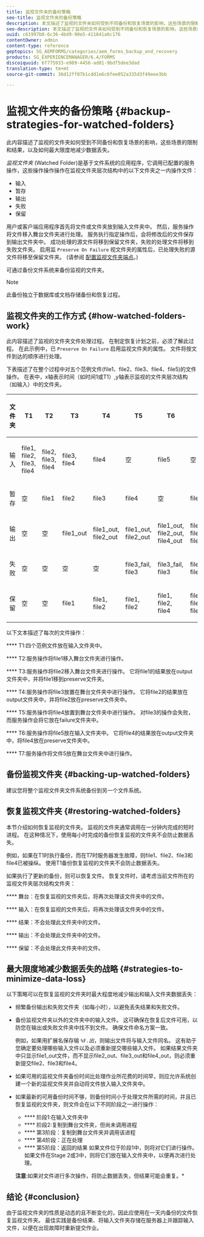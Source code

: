 ```yaml
---
title: 监视文件夹的备份策略
seo-title: 监视文件夹的备份策略
description: 本文描述了监视的文件夹如何受到不同备份和恢复场景的影响，这些场景的限制和结果，以及如何最大限度地减少数据丢失。
seo-description: 本文描述了监视的文件夹如何受到不同备份和恢复场景的影响，这些场景的限制和结果，以及如何最大限度地减少数据丢失。
uuid: c61997b8-6c36-4bd9-90e5-411841a6c176
contentOwner: admin
content-type: reference
geptopics: SG_AEMFORMS/categories/aem_forms_backup_and_recovery
products: SG_EXPERIENCEMANAGER/6.4/FORMS
discoiquuid: 6f775933-e989-4456-ad01-9bdf5dee3dad
translation-type: tm+mt
source-git-commit: 36d12ff07b1cdd1e6c6fee052a335d3f49eee3bb

---
```



# 监视文件夹的备份策略 {#backup-strategies-for-watched-folders}

此内容描述了监视的文件夹如何受到不同备份和恢复场景的影响，这些场景的限制和结果，以及如何最大限度地减少数据丢失。

*监视文件夹* (Watched Folder)是基于文件系统的应用程序，它调用已配置的服务操作，这些操作操作操作在监视文件夹层次结构中的以下文件夹之一内操作文件：

* 输入
* 暂存
* 输出
* 失败
* 保留

用户或客户端应用程序首先将文件或文件夹放到输入文件夹中。 然后，服务操作将文件移入舞台文件夹进行处理。 服务执行指定操作后，会将修改后的文件保存到输出文件夹中。 成功处理的源文件将移到保留文件夹，失败的处理文件将移到失败文件夹。 启用监 `Preserve On Failure` 视文件夹的属性后，已处理失败的源文件将移至保留文件夹。 (请参阅 [配置监视文件夹端点](/help/forms/using/admin-help/configuring-watched-folder-endpoints.md#configuring-watched-folder-endpoints)。)

可通过备份文件系统来备份监视的文件夹。

>[!NOTE]
>
>此备份独立于数据库或文档存储备份和恢复过程。

## 监视文件夹的工作方式 {#how-watched-folders-work}

此内容描述了监视的文件夹文件处理过程。 在制定恢复计划之前，必须了解此过程。 在此示例中，已 `Preserve On Failure` 启用监视文件夹的属性。 文件将按文件到达的顺序进行处理。

下表描述了在整个过程中对五个范例文件(file1、file2、file3、file4、file5)的文件操作。 在表中，x轴表示时间（如时间1或T1）,y轴表示监视的文件夹层次结构（如输入）中的文件夹。

<table>
 <thead>
  <tr>
   <th><p>文件夹</p></th> 
   <th><p>T1</p></th> 
   <th><p>T2</p></th> 
   <th><p>T3</p></th> 
   <th><p>T4</p></th> 
   <th><p>T5</p></th> 
   <th><p>T6</p></th> 
   <th><p>T7</p></th> 
  </tr> 
 </thead> 
 <tbody>
  <tr>
   <td><p>输入</p></td> 
   <td><p>file1, file2, file3, file4</p></td> 
   <td><p>file2, file3, file4</p></td> 
   <td><p>file3, file4</p></td> 
   <td><p>file4</p></td> 
   <td><p>空</p></td> 
   <td><p>file5</p></td> 
   <td><p>空</p></td> 
  </tr> 
  <tr>
   <td><p>暂存</p></td> 
   <td><p>空</p></td> 
   <td><p>file1</p></td> 
   <td><p>file2</p></td> 
   <td><p>file3</p></td> 
   <td><p>file4</p></td> 
   <td><p>空</p></td> 
   <td><p>file5</p></td> 
  </tr> 
  <tr>
   <td><p>输出</p></td> 
   <td><p>空</p></td> 
   <td><p>空</p></td> 
   <td><p>file1_out</p></td> 
   <td><p>file1_out, file2_out</p></td> 
   <td><p>file1_out, file2_out</p></td> 
   <td><p>file1_out, file2_out, file4_out</p></td> 
   <td><p>file1_out, file2_out, file4_out</p></td> 
  </tr> 
  <tr>
   <td><p>失败</p></td> 
   <td><p>空</p></td> 
   <td><p>空</p></td> 
   <td><p>空</p></td> 
   <td><p>空</p></td> 
   <td><p>file3_fail, file3 </p></td> 
   <td><p>file3_fail, file3 </p></td> 
   <td><p>file3_fail, file3 </p></td> 
  </tr> 
  <tr>
   <td><p>保留</p></td> 
   <td><p>空</p></td> 
   <td><p>空</p></td> 
   <td><p>file1 </p></td> 
   <td><p>file1, file2 </p></td> 
   <td><p>file1, file2 </p></td> 
   <td><p>file1, file2, file4 </p></td> 
   <td><p>file1, file2, file4 </p></td> 
  </tr> 
 </tbody> 
</table>

以下文本描述了每次的文件操作：

**** T1:四个范例文件放在输入文件夹中。

**** T2:服务操作将file1移入舞台文件夹进行操作。

**** T3:服务操作将file2移入舞台文件夹进行操作。 它将file1的结果放在output文件夹中，并将file1移到preserve文件夹。

**** T4:服务操作将file3放置在舞台文件夹中进行操作。 它将file2的结果放在output文件夹中，并将file2放在preserve文件夹中。

**** T5:服务操作将file4放置到舞台文件夹中进行操作。 对file3的操作会失败，而服务操作会将它放在failure文件夹中。

**** T6:服务操作将file5放在输入文件夹中。 它将file4的结果放在output文件夹中，将file4放在preserve文件夹中。

**** T7:服务操作将文件5放在舞台文件夹中进行操作。

## 备份监视文件夹 {#backing-up-watched-folders}

建议您将整个监视文件夹文件系统备份到另一个文件系统。

## 恢复监视文件夹 {#restoring-watched-folders}

本节介绍如何恢复监视的文件夹。 监视的文件夹通常调用在一分钟内完成的短时进程。 在这种情况下，使用每小时完成的备份恢复监视的文件夹不会防止数据丢失。

例如，如果在T1时执行备份，而在T7时服务器发生故障，则file1、file2、file3和file4已被操纵。 使用T1备份恢复监视的文件夹不会防止数据丢失。

如果执行了更新的备份，则可以恢复文件。 恢复文件时，请考虑当前文件所在的监视文件夹层次结构文件夹：

**** 舞台：在恢复监视的文件夹后，将再次处理该文件夹中的文件。

**** 输入：在恢复监视的文件夹后，将再次处理该文件夹中的文件。

**** 结果：不会处理此文件夹中的文件。

**** 输出：不会处理此文件夹中的文件。

**** 保留：不会处理此文件夹中的文件。

## 最大限度地减少数据丢失的战略 {#strategies-to-minimize-data-loss}

以下策略可以在恢复监视的文件夹时最大程度地减少输出和输入文件夹数据丢失：

* 频繁备份输出和失败文件夹（如每小时），以避免丢失结果和失败文件。
* 备份监视文件夹以外的文件夹中的输入文件。 这可确保在恢复后文件可用，以防您在输出或失败文件夹中找不到文件。 确保文件命名方案一致。

   例如，如果用扩展名保存输 `%F.`*出&#x200B;*，则输出文件将与输入文件同名。 这有助于您确定要处理哪些输入文件以及必须重新提交哪些输入文件。 如果结果文件夹中只显示file1_out文件，而不显示file2_out、file3_out和file4_out，则必须重新提交file2、file3和file4。

* 如果可用的监视文件夹备份时间比处理作业所花费的时间早，则应允许系统创建一个新的监视文件夹并自动将文件放入输入文件夹中。
* 如果最新的可用备份时间不够，则备份时间小于处理文件所需的时间，并且已恢复监视的文件夹，则文件会在以下不同阶段之一进行操作：

   * **** 阶段1:在输入文件夹中
   * **** 阶段2:复制到舞台文件夹，但尚未调用进程
   * **** 第3阶段：复制到舞台文件夹并调用该进程
   * **** 第4阶段：正在处理
   * **** 第5阶段：返回的结果
   如果文件位于阶段1中，则将对它们进行操作。 如果文件在Stage 2或3中，则将它们放在输入文件夹中，以便再次进行处理。

   **注意**:如果对文件进行多次操作，将防止数据丢失，但结果可能会重复。*

## 结论 {#conclusion}

由于监视文件夹的性质是动态的且不断变化的，因此应使用在一天内备份的文件恢复监视文件夹。 最佳实践是备份结果、将输入文件夹存储在服务器上并跟踪输入文件，以便在出现故障时重新提交作业。

